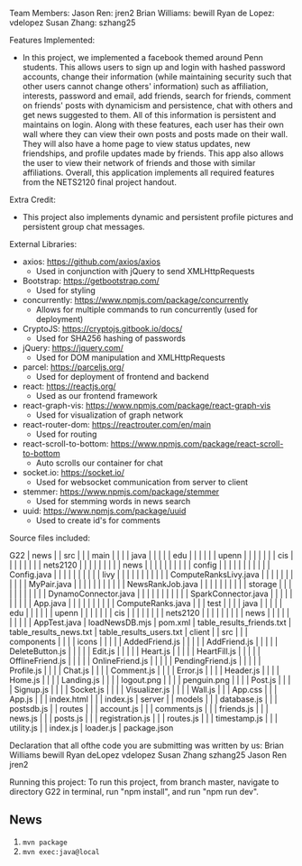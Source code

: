 Team Members:
Jason Ren: jren2
Brian Williams: bewill
Ryan de Lopez: vdelopez
Susan Zhang: szhang25

Features Implemented:

- In this project, we implemented a facebook themed around Penn students. This allows users to sign up and login
  with hashed password accounts, change their information (while maintaining security such that other users cannot change others' information) such as affiliation, interests, password and email, add friends, search for friends, comment on friends' posts with dynamicism and persistence, chat with others and get news suggested to them. All of this information is persistent and maintains on login. Along with these features, each user has their own wall where they can view their own posts and posts made on their wall. They will also have a home page to view status updates, new friendships, and profile updates made by friends. This app also allows the user to view their network of friends and those with similar affiliations.
  Overall, this application implements all required features from the NETS2120 final project handout.

Extra Credit:
- This project also implements dynamic and persistent profile pictures and persistent group chat messages.  

External Libraries:
- axios: https://github.com/axios/axios
  - Used in conjunction with jQuery to send XMLHttpRequests
- Bootstrap: https://getbootstrap.com/
  - Used for styling
- concurrently: https://www.npmjs.com/package/concurrently
  - Allows for multiple commands to run concurrently (used for deployment)
- CryptoJS: https://cryptojs.gitbook.io/docs/
  - Used for SHA256 hashing of passwords
- jQuery: https://jquery.com/
  - Used for DOM manipulation and XMLHttpRequests
- parcel: https://parceljs.org/
  - Used for deployment of frontend and backend
- react: https://reactjs.org/
  - Used as our frontend framework
- react-graph-vis: https://www.npmjs.com/package/react-graph-vis
  - Used for visualization of graph network
- react-router-dom: https://reactrouter.com/en/main
  - Used for routing
- react-scroll-to-bottom: https://www.npmjs.com/package/react-scroll-to-bottom
  - Auto scrolls our container for chat
- socket.io: https://socket.io/
  - Used for websocket communication from server to client
- stemmer: https://www.npmjs.com/package/stemmer
  - Used for stemming words in news search
- uuid: https://www.npmjs.com/package/uuid
  - Used to create id's for comments
  
Source files included:

G22
| news
| | src
| | | main
| | | | java
| | | | | edu
| | | | | | upenn
| | | | | | | cis
| | | | | | | | nets2120
| | | | | | | | | news
| | | | | | | | | | config
| | | | | | | | | | | Config.java
| | | | | | | | | | livy
| | | | | | | | | | | ComputeRanksLivy.java
| | | | | | | | | | | MyPair.java
| | | | | | | | | | | NewsRankJob.java
| | | | | | | | | | storage
| | | | | | | | | | | DynamoConnector.java
| | | | | | | | | | | SparkConnector.java
| | | | | | | | | | App.java
| | | | | | | | | | ComputeRanks.java
| | | test
| | | | java
| | | | | edu
| | | | | | upenn
| | | | | | | cis
| | | | | | | | nets2120
| | | | | | | | | news
| | | | | | | | | | AppTest.java
| loadNewsDB.mjs
| pom.xml
| table_results_friends.txt
| table_results_news.txt
| table_results_users.txt
| client
| | src
| | | components
| | | | icons
| | | | | AddedFriend.js
| | | | | AddFriend.js
| | | | | DeleteButton.js
| | | | | Edit.js
| | | | | Heart.js
| | | | | HeartFill.js
| | | | | OfflineFriend.js
| | | | | OnlineFriend.js
| | | | | PendingFriend.js
| | | | | Profile.js
| | | | Chat.js
| | | | Comment.js
| | | | Error.js
| | | | Header.js
| | | | Home.js
| | | | Landing.js
| | | | logout.png
| | | | penguin.png
| | | | Post.js
| | | | Signup.js
| | | | Socket.js
| | | | Visualizer.js
| | | | Wall.js
| | | App.css
| | | App.js
| | | index.html
| | | index.js
| server
| | models
| | | database.js
| | | postsdb.js
| | routes
| | | account.js
| | | comments.js
| | | friends.js
| | | news.js
| | | posts.js
| | | registration.js
| | | routes.js
| | | timestamp.js
| | | utility.js
| | index.js
| loader.js
| package.json

Declaration that all ofthe code you are submitting was written by us:
Brian Williams bewill
Ryan deLopez vdelopez
Susan Zhang szhang25
Jason Ren jren2

Running this project:
To run this project, from branch master, navigate to directory G22 in terminal, run "npm install", and run "npm run dev".

## News
1. `mvn package`
2. `mvn exec:java@local`